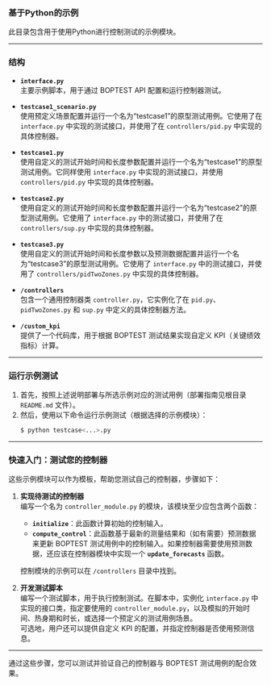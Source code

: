 ### **基于Python的示例**

此目录包含用于使用Python进行控制测试的示例模块。

---

### **结构**

- **`interface.py`**  
  主要示例脚本，用于通过 BOPTEST API 配置和运行控制器测试。

- **`testcase1_scenario.py`**  
  使用预定义场景配置并运行一个名为“testcase1”的原型测试用例。它使用了在 `interface.py` 中实现的测试接口，并使用了在 `controllers/pid.py` 中实现的具体控制器。

- **`testcase1.py`**  
  使用自定义的测试开始时间和长度参数配置并运行一个名为“testcase1”的原型测试用例。它同样使用 `interface.py` 中实现的测试接口，并使用 `controllers/pid.py` 中实现的具体控制器。

- **`testcase2.py`**  
  使用自定义的测试开始时间和长度参数配置并运行一个名为“testcase2”的原型测试用例。它使用了 `interface.py` 中的测试接口，并使用了在 `controllers/sup.py` 中实现的具体控制器。

- **`testcase3.py`**  
  使用自定义的测试开始时间和长度参数以及预测数据配置并运行一个名为“testcase3”的原型测试用例。它使用了 `interface.py` 中的测试接口，并使用了 `controllers/pidTwoZones.py` 中实现的具体控制器。

- **`/controllers`**  
  包含一个通用控制器类 `controller.py`，它实例化了在 `pid.py`、`pidTwoZones.py` 和 `sup.py` 中定义的具体控制器方法。

- **`/custom_kpi`**  
  提供了一个代码库，用于根据 BOPTEST 测试结果实现自定义 KPI（关键绩效指标）计算。

---

### **运行示例测试**

1. 首先，按照上述说明部署与所选示例对应的测试用例（部署指南见根目录 `README.md` 文件）。
2. 然后，使用以下命令运行示例测试（根据选择的示例模块）：
   ```bash
   $ python testcase<...>.py
   ```

---

### **快速入门：测试您的控制器**

这些示例模块可以作为模板，帮助您测试自己的控制器，步骤如下：

1. **实现待测试的控制器**  
   编写一个名为 `controller_module.py` 的模块，该模块至少应包含两个函数：
   - **`initialize`**：此函数计算初始的控制输入。
   - **`compute_control`**：此函数基于最新的测量结果和（如有需要）预测数据来更新 BOPTEST 测试用例中的控制输入。如果控制器需要使用预测数据，还应该在控制器模块中实现一个 **`update_forecasts`** 函数。
   
   控制模块的示例可以在 `/controllers` 目录中找到。

2. **开发测试脚本**  
   编写一个测试脚本，用于执行控制测试。在脚本中，实例化 `interface.py` 中实现的接口类，指定要使用的 `controller_module.py`，以及模拟的开始时间、热身期和时长，或选择一个预定义的测试用例场景。  
   可选地，用户还可以提供自定义 KPI 的配置，并指定控制器是否使用预测信息。

---

通过这些步骤，您可以测试并验证自己的控制器与 BOPTEST 测试用例的配合效果。